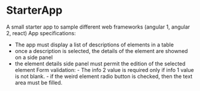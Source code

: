 # StarterApp
A small starter app to sample different web frameworks (angular 1, angular 2, react)
App specifications:
   - The app must display a list of descriptions of elements in a table 
   - once a description is selected, the details of the element are showned on a side panel
   - the element details side panel must permit the edition of the selected element
      Form validation: - The info 2 value is required only if info 1 value is not blank.
                       - if the weird element radio button is checked, then the text area must be filled.


